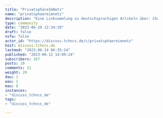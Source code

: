 ```yaml
---
title: "PrivatsphäreImNetz" 
name: "privatsphaereimnetz"
description: "Eine Linksammlung zu deutschsprachigen Artikeln über: Chatkontrolle (Umgehung von Verschlüsselung, Online-Ausweispflicht...), IP-Überwachung, DNS-Überwachung, biometrische Überwachung, Cloud-Überwachung, Fluggastdatensammlung, Gesundheitsdatensammlung, Staatstrojaner, Tracking, ... außerdem wahrscheinlich irgendwann das Abknallen von Brieftauben und andere Maßnahmen, die verhindern sollen, dass Menschen vertraulich kommunizieren können. Auch hier: https://social.anoxinon.de/@privatsphaereimnetz"
type: community
date: "2023-06-29 12:34:39"
draft: false
nsfw: false
actor_id: "https://discuss.tchncs.de/c/privatsphaereimnetz"
host: discuss.tchncs.de
lastmod: "2023-06-14 06:35:24"
published: "2023-06-12 14:09:24"
subscribers: 167
posts: 20
comments: 11
weight: 20
dau: 1
wau: 1
mau: 8
instances:
- "discuss_tchncs_de"
tags: 
- "discuss_tchncs_de"

---
```

